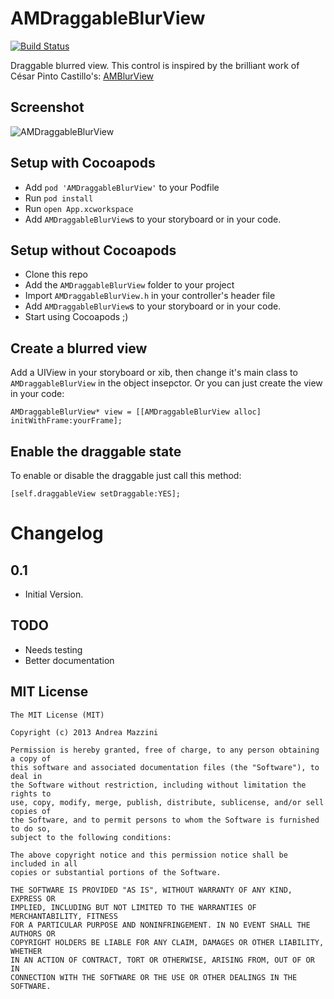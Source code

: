AMDraggableBlurView
=================

[![Build Status](https://travis-ci.org/andreamazz/AMDraggableBlurView.png)](https://travis-ci.org/andreamazz/AMDraggableBlurView)

Draggable blurred view.
This control is inspired by the brilliant work of César Pinto Castillo's: [AMBlurView](https://github.com/andreamazz/iOS-blur)

Screenshot
--------------------
![AMDraggableBlurView](http://www.eflatgames.com/github/AMDraggableBlurView1.gif)

Setup with Cocoapods
--------------------
* Add ```pod 'AMDraggableBlurView'``` to your Podfile
* Run ```pod install```
* Run ```open App.xcworkspace```
* Add ```AMDraggableBlurView```s to your storyboard or in your code.

Setup without Cocoapods
--------------------
* Clone this repo
* Add the ```AMDraggableBlurView``` folder to your project
* Import ```AMDraggableBlurView.h``` in your controller's header file
* Add ```AMDraggableBlurView```s to your storyboard or in your code.
* Start using Cocoapods ;)

Create a blurred view
--------------------
Add a UIView in your storyboard or xib, then change it's main class to ```AMDraggableBlurView``` in the object insepctor.
Or you can just create the view in your code:
```objc
AMDraggableBlurView* view = [[AMDraggableBlurView alloc] initWithFrame:yourFrame];
```

Enable the draggable state
--------------------
To enable or disable the draggable just call this method:
```objc
[self.draggableView setDraggable:YES];
```

Changelog 
==================

0.1
--------------------
- Initial Version.

TODO
--------------------
* Needs testing
* Better documentation

MIT License
--------------------
	The MIT License (MIT)

	Copyright (c) 2013 Andrea Mazzini

	Permission is hereby granted, free of charge, to any person obtaining a copy of
	this software and associated documentation files (the "Software"), to deal in
	the Software without restriction, including without limitation the rights to
	use, copy, modify, merge, publish, distribute, sublicense, and/or sell copies of
	the Software, and to permit persons to whom the Software is furnished to do so,
	subject to the following conditions:

	The above copyright notice and this permission notice shall be included in all
	copies or substantial portions of the Software.

	THE SOFTWARE IS PROVIDED "AS IS", WITHOUT WARRANTY OF ANY KIND, EXPRESS OR
	IMPLIED, INCLUDING BUT NOT LIMITED TO THE WARRANTIES OF MERCHANTABILITY, FITNESS
	FOR A PARTICULAR PURPOSE AND NONINFRINGEMENT. IN NO EVENT SHALL THE AUTHORS OR
	COPYRIGHT HOLDERS BE LIABLE FOR ANY CLAIM, DAMAGES OR OTHER LIABILITY, WHETHER
	IN AN ACTION OF CONTRACT, TORT OR OTHERWISE, ARISING FROM, OUT OF OR IN
	CONNECTION WITH THE SOFTWARE OR THE USE OR OTHER DEALINGS IN THE SOFTWARE.
